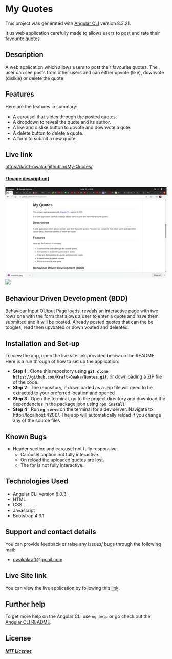 # My Quotes

This project was generated with [Angular CLI](https://github.com/angular/angular-cli) version 8.3.21.

It us web application carefully made to allows users to post and rate their favourite quotes.

## Description
A web application which allows users to post their favourite quotes. The user can see posts from other users and can either upvote (like), downvote (dislkie) or delete the quote

## Features
Here are the features in summary:
* A carousel that slides through the posted quotes.
* A dropdown to reveal the quote and its author.
* A like and dislike button to upvote and downvote a qote.
* A delete button to delete a quote.
* A form to submit a new quote.

## Live link 
https://kraft-owaka.github.io/My-Quotes/

#### [! Image description](link-to-image)]
<img src ="./src/assets/Screenshot from1.png">
<img src = "./src/assets/Screenshot from2020.png">


## Behaviour Driven Development (BDD)
Behaviour  Input  OUtput
Page loads, reveals an interactive page with two rows one with the form that alows a user to enter a quote and have them submitted and it will be posted. Already posted quotes that can the be toogles, read then upvoated or down voated and deleated. 

## Installation and Set-up
To view the app, open the live site link provided below on the README.
Here is a run through of how to set up the application:
* **Step 1** : Clone this repository using **`git clone https://github.com/Kraft-Owaka/Quotes.git`**, or downloading a ZIP file of the code.
* **Step 2** : The repository, if downloaded as a .zip file will need to be extracted to your preferred location and opened
* **Step 3** : Open the terminal, go to the project directory and download the dependencies in the package.json using **`npm install`**
* **Step 4** : Run **`ng serve`** on the terminal for a dev server. Navigate to http://localhost:4200/. The app will automatically reload if you change any of the source files

## Known Bugs
* Header section and carousel not fully responsive.
    * Carousel caption  not fully interactive.
    * On reload the uploaded quotes are lost.
    * The for is not fully interactive. 

## Technologies Used
* Angular CLI version 8.0.3.
* HTML  
* CSS
* Javascript
* Bootstrap 4.3.1

## Support and contact details
You can provide feedback or raise any issues/ bugs through the following mail:
* owakakraft@gmail.com

## Live Site link
You can view the live application by following this [link](https:///).


## Further help

To get more help on the Angular CLI use `ng help` or go check out the [Angular CLI README](https://github.com/angular/angular-cli/blob/master/README.md).

## License
#### [*MIT License*](LICENSE)

